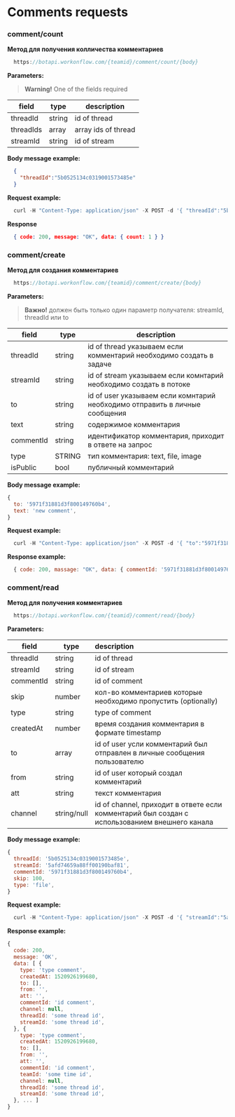 # Comments requests

### comment/count

**Метод для получения колличества комментариев**

```js
  https://botapi.workonflow.com/{teamid}/comment/count/{body}
```


**Parameters:**
> **Warning!** One of the fields required

| field         | type          | description         |
| ------------- |---------------| -----------------   |
| threadId      | string        | id of thread        |
| threadIds     | array         | array ids of thread |
| streamId      | string        | id of stream        |

**Body message example:**

```json
  {
    "threadId":"5b0525134c0319001573485e"
  }
```

**Request example:**
```js
  curl -H "Content-Type: application/json" -X POST -d '{ "threadId":"5b0525134c0319001573485e" }' https://botapi.workonflow.com/333ccc134c0319001573485e/comment/count
```

**Response**

```json
  { code: 200, message: "OK", data: { count: 1 } }
```


### comment/create

**Метод для создания комментариев**

```js
  https://botapi.workonflow.com/{teamid}/comment/create/{body}
```

**Parameters:**
> **Важно!** должен быть только один параметр получателя: streamId, threadId или to

| field         | type     | description|
| ------------- |----------|----------------------|
| threadId      |string    | id of thread указываем если комментарий необходимо создать в задаче |
| streamId      |string    | id of stream указываем если комнтарий необходимо создать в потоке |
| to            |string    | id of user указываем если комнтарий необходимо отправить в личные сообщения |
| text          |string    | содержимое комментария |
| commentId     | string | идентификатор комментария, приходит в ответе на запрос |
| type          | STRING  | тип комментария: text, file, image |
| isPublic      | bool     |  публичный комментарий |


**Body message example:**
```js
{
  to: '5971f31881d3f800149760b4',
  text: 'new comment',
}
```

**Request example:**
```js
  curl -H "Content-Type: application/json" -X POST -d '{ "to":"5971f31881d3f800149760b4", "text": "new comment" }' https://botapi.workonflow.com/333ccc134c0319001573485e/comment/create
```

**Response example:**
```js
  { code: 200, massage: "OK", data: { commentId: '5971f31881d3f800149760b4' } }
```

### comment/read

**Метод для получения комментариев**

```js
  https://botapi.workonflow.com/{teamid}/comment/read/{body}
```

**Parameters:**

| field         | type          | description|
| ------------- |---------------|:----------------------|
| threadId      | string        | id of thread    |
| streamId      | string        | id of stream    |
| commentId     | string        | id of comment   |
| skip          | number        | кол-во комментариев которые необходимо пропустить (optionally) |
| type          | string        | type of comment |
| createdAt     | number        | время создания комментария в формате timestamp |
| to            | array         | id of user усли комментарий был отправлен в личные сообщения пользователю |
| from          | string        | id of user который создал комментарий |
| att           | string        | текст комментария |
| channel       | string/null   | id of channel, приходит в ответе если комментарий был создан с использованием внешнего канала |

**Body message example:**
```js
{
  threadId: '5b0525134c0319001573485e',
  streamId: '5afd74659a88ff00190baf81',
  commentId: '5971f31881d3f800149760b4',
  skip: 100,
  type: 'file',
}
```

**Request example:**
```js
  curl -H "Content-Type: application/json" -X POST -d '{ "streamId":"5afd74659a88ff00190baf81" }' https://botapi.workonflow.com/333ccc134c0319001573485e/comment/read
```

**Response example:**

```js
{
  code: 200,
  message: 'OK',
  data: [ {
    type: 'type comment',
    createdAt: 1520926199680,
    to: [],
    from: '',
    att: '',
    commentId: 'id comment',
    channel: null,
    threadId: 'some thread id',
    streamId: 'some thread id',
  }, {
    type: 'type comment',
    createdAt: 1520926199680,
    to: [],
    from: '',
    att: '',
    commentId: 'id comment',
    teamId: 'some time id',
    channel: null,
    threadId: 'some thread id',
    streamId: 'some thread id',
  }, ... ]
}
```